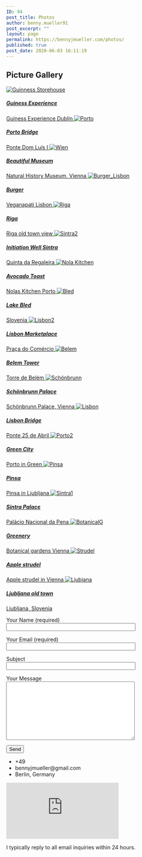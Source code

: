```yaml
---
ID: 94
post_title: Photos
author: benny.mueller91
post_excerpt: ""
layout: page
permalink: https://bennyjmueller.com/photos/
published: true
post_date: 2020-06-03 16:11:19
---
```

<h2>Picture Gallery</h2>		
		<a href="https://bennyjmueller.com/wp-content/uploads/2020/06/me_Guiness_shopped_compressed-scaled.jpg" data-elementor-open-lightbox="yes" data-elementor-lightbox-slideshow="4018527">
				<img src="https://bennyjmueller.com/wp-content/uploads/2020/06/me_Guiness_shopped_compressed-scaled.jpg" data-width="2560" data-height="1302" alt="Guinness Storehouse">			
					<h5>Guiness Experience</h5>Guiness Experience Dublin
		</a>
		<a href="https://bennyjmueller.com/wp-content/uploads/2020/06/Porto-scaled.jpg" data-elementor-open-lightbox="yes" data-elementor-lightbox-slideshow="4018527">
				<img src="https://bennyjmueller.com/wp-content/uploads/2020/06/Porto-scaled.jpg" data-width="2560" data-height="1280" alt="Porto">			
					<h5>Porto Bridge</h5>Ponte Dom Luís I
		</a>
		<a href="https://bennyjmueller.com/wp-content/uploads/2020/06/Wien-scaled.jpg" data-elementor-open-lightbox="yes" data-elementor-lightbox-slideshow="4018527">
				<img src="https://bennyjmueller.com/wp-content/uploads/2020/06/Wien-scaled.jpg" data-width="2560" data-height="1280" alt="Wien">			
					<h5>Beautiful Museum</h5>Natural History Museum, Vienna
		</a>
		<a href="https://bennyjmueller.com/wp-content/uploads/2020/06/Burger_Lisbon-scaled.jpg" data-elementor-open-lightbox="yes" data-elementor-lightbox-slideshow="4018527">
				<img src="https://bennyjmueller.com/wp-content/uploads/2020/06/Burger_Lisbon-scaled.jpg" data-width="1607" data-height="2560" alt="Burger_Lisbon">			
					<h5>Burger</h5>Veganapati Lisbon
		</a>
		<a href="https://bennyjmueller.com/wp-content/uploads/2020/06/Me_Riga_shopped_compressed.jpg" data-elementor-open-lightbox="yes" data-elementor-lightbox-slideshow="4018527">
				<img src="https://bennyjmueller.com/wp-content/uploads/2020/06/Me_Riga_shopped_compressed.jpg" data-width="0" data-height="0" alt="Riga">			
					<h5>Riga</h5>Riga old town view
		</a>
		<a href="https://bennyjmueller.com/wp-content/uploads/2020/06/Sintra2-scaled.jpg" data-elementor-open-lightbox="yes" data-elementor-lightbox-slideshow="4018527">
				<img src="https://bennyjmueller.com/wp-content/uploads/2020/06/Sintra2-scaled.jpg" data-width="1280" data-height="2560" alt="Sintra2">			
					<h5>Initiation Well Sintra</h5>Quinta da Regaleira
		</a>
		<a href="https://bennyjmueller.com/wp-content/uploads/2020/06/Nola-scaled.jpg" data-elementor-open-lightbox="yes" data-elementor-lightbox-slideshow="4018527">
				<img src="https://bennyjmueller.com/wp-content/uploads/2020/06/Nola-scaled.jpg" data-width="2560" data-height="1280" alt="Nola Kitchen">			
					<h5>Avocado Toast</h5>Nolas Kitchen Porto
		</a>
		<a href="https://bennyjmueller.com/wp-content/uploads/2020/06/Bled-scaled.jpg" data-elementor-open-lightbox="yes" data-elementor-lightbox-slideshow="4018527">
				<img src="https://bennyjmueller.com/wp-content/uploads/2020/06/Bled-scaled.jpg" data-width="2560" data-height="1280" alt="Bled">			
					<h5>Lake Bled</h5>Slovenia
		</a>
		<a href="https://bennyjmueller.com/wp-content/uploads/2020/06/Lisbon2-scaled.jpg" data-elementor-open-lightbox="yes" data-elementor-lightbox-slideshow="4018527">
				<img src="https://bennyjmueller.com/wp-content/uploads/2020/06/Lisbon2-scaled.jpg" data-width="2560" data-height="1280" alt="Lisbon2">			
					<h5>Lisbon Marketplace</h5>Praça do Comércio
		</a>
		<a href="https://bennyjmueller.com/wp-content/uploads/2020/06/Belem-scaled.jpg" data-elementor-open-lightbox="yes" data-elementor-lightbox-slideshow="4018527">
				<img src="https://bennyjmueller.com/wp-content/uploads/2020/06/Belem-scaled.jpg" data-width="2560" data-height="1280" alt="Belem">			
					<h5>Belem Tower</h5>Torre de Belém
		</a>
		<a href="https://bennyjmueller.com/wp-content/uploads/2020/06/Schönbrunn-scaled.jpg" data-elementor-open-lightbox="yes" data-elementor-lightbox-slideshow="4018527">
				<img src="https://bennyjmueller.com/wp-content/uploads/2020/06/Schönbrunn-scaled.jpg" data-width="1280" data-height="2560" alt="Schönbrunn">			
					<h5>Schönbrunn Palace</h5>Schönbrunn Palace, Vienna
		</a>
		<a href="https://bennyjmueller.com/wp-content/uploads/2020/06/Lisbon-scaled.jpg" data-elementor-open-lightbox="yes" data-elementor-lightbox-slideshow="4018527">
				<img src="https://bennyjmueller.com/wp-content/uploads/2020/06/Lisbon-scaled.jpg" data-width="2560" data-height="1280" alt="Lisbon">			
					<h5>Lisbon Bridge</h5>Ponte 25 de Abril
		</a>
		<a href="https://bennyjmueller.com/wp-content/uploads/2020/06/Porto2-scaled.jpg" data-elementor-open-lightbox="yes" data-elementor-lightbox-slideshow="4018527">
				<img src="https://bennyjmueller.com/wp-content/uploads/2020/06/Porto2-scaled.jpg" data-width="2560" data-height="1280" alt="Porto2">			
					<h5>Green City</h5>Porto in Green
		</a>
		<a href="https://bennyjmueller.com/wp-content/uploads/2020/06/Pinsa-scaled.jpg" data-elementor-open-lightbox="yes" data-elementor-lightbox-slideshow="4018527">
				<img src="https://bennyjmueller.com/wp-content/uploads/2020/06/Pinsa-scaled.jpg" data-width="1732" data-height="2560" alt="Pinsa">			
					<h5>Pinsa</h5>Pinsa in Ljubljana
		</a>
		<a href="https://bennyjmueller.com/wp-content/uploads/2020/06/Sintra1.jpg" data-elementor-open-lightbox="yes" data-elementor-lightbox-slideshow="4018527">
				<img src="https://bennyjmueller.com/wp-content/uploads/2020/06/Sintra1.jpg" data-width="0" data-height="0" alt="Sintra1">			
					<h5>Sintra Palace</h5>Palácio Nacional da Pena
		</a>
		<a href="https://bennyjmueller.com/wp-content/uploads/2020/06/BotanicalG-scaled.jpg" data-elementor-open-lightbox="yes" data-elementor-lightbox-slideshow="4018527">
				<img src="https://bennyjmueller.com/wp-content/uploads/2020/06/BotanicalG-scaled.jpg" data-width="1737" data-height="2560" alt="BotanicalG">			
					<h5>Greenery</h5>Botanical gardens Vienna
		</a>
		<a href="https://bennyjmueller.com/wp-content/uploads/2020/06/Strudel-scaled.jpg" data-elementor-open-lightbox="yes" data-elementor-lightbox-slideshow="4018527">
				<img src="https://bennyjmueller.com/wp-content/uploads/2020/06/Strudel-scaled.jpg" data-width="1489" data-height="2560" alt="Strudel">			
					<h5>Apple strudel</h5>Apple strudel in Vienna
		</a>
		<a href="https://bennyjmueller.com/wp-content/uploads/2020/06/Ljubjana-scaled.jpg" data-elementor-open-lightbox="yes" data-elementor-lightbox-slideshow="4018527">
				<img src="https://bennyjmueller.com/wp-content/uploads/2020/06/Ljubjana-scaled.jpg" data-width="2560" data-height="1280" alt="Ljubjana">			
					<h5>Ljubljana old town</h5>Ljubljana, Slovenia
		</a>
<form action="/wp-admin/admin-ajax.php#wpcf7-f62-o1" method="post" novalidate="novalidate">
<input type="hidden" name="_wpcf7" value="62" />
<input type="hidden" name="_wpcf7_version" value="5.1.9" />
<input type="hidden" name="_wpcf7_locale" value="en_US" />
<input type="hidden" name="_wpcf7_unit_tag" value="wpcf7-f62-o1" />
<input type="hidden" name="_wpcf7_container_post" value="0" />
<p><label> Your Name (required)<br />
    <input type="text" name="your-name" value="" size="40" aria-required="true" aria-invalid="false" /> </label></p>
<p><label> Your Email (required)<br />
    <input type="email" name="your-email" value="" size="40" aria-required="true" aria-invalid="false" /> </label></p>
<p><label> Subject<br />
    <input type="text" name="your-subject" value="" size="40" aria-invalid="false" /> </label></p>
<p><label> Your Message<br />
    <textarea name="your-message" cols="40" rows="10" aria-invalid="false"></textarea> </label></p>
<p><input type="submit" value="Send" /></p>
</form>            
					<ul>
							<li >
										+49
									</li>
								<li >
										bennyjmueller@gmail.com
									</li>
								<li >
										Berlin, Germany
									</li>
						</ul>
			<iframe frameborder="0" scrolling="no" marginheight="0" marginwidth="0" src="https://maps.google.com/maps?q=Berlin%2C%20Germany&amp;t=m&amp;z=10&amp;output=embed&amp;iwloc=near" aria-label="Berlin, Germany"></iframe>		
			<p>I typically reply to all email inquiries within 24 hours.</p>